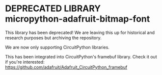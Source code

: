 # DEPRECATED LIBRARY micropython-adafruit-bitmap-font

This library has been deprecated! We are leaving this up for historical and research purposes but archiving the repository.

We are now only supporting CircuitPython libraries.

This has been integrated into CircuitPython's framebuf library. Check it out if you're interested: https://github.com/adafruit/Adafruit_CircuitPython_framebuf
